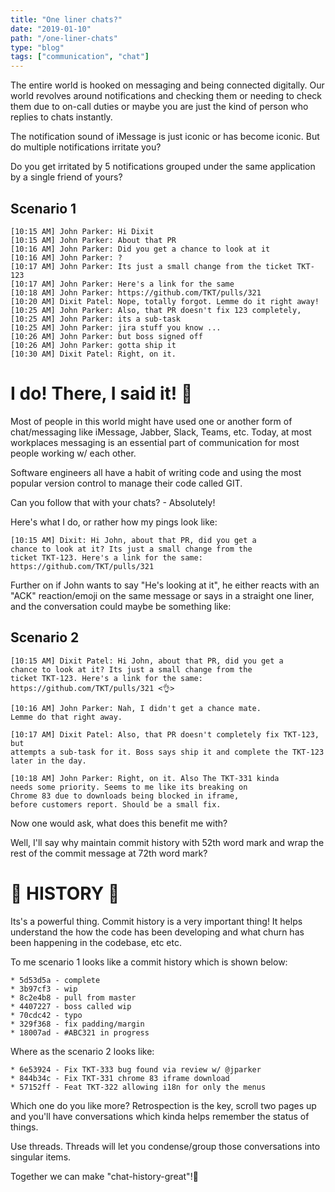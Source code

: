 ```yaml
---
title: "One liner chats?"
date: "2019-01-10"
path: "/one-liner-chats"
type: "blog"
tags: ["communication", "chat"]
---
```


The entire world is hooked on messaging and being connected digitally.
Our world revolves around notifications and checking them or needing to check them due to on-call duties or maybe you are just the kind of person who replies to chats instantly.

The notification sound of iMessage is just iconic or has become iconic. But do multiple notifications irritate you?

Do you get irritated by 5 notifications grouped under the same application by a single friend of yours?

## Scenario 1

```
[10:15 AM] John Parker: Hi Dixit
[10:15 AM] John Parker: About that PR
[10:16 AM] John Parker: Did you get a chance to look at it
[10:16 AM] John Parker: ?
[10:17 AM] John Parker: Its just a small change from the ticket TKT-123
[10:17 AM] John Parker: Here's a link for the same
[10:18 AM] John Parker: https://github.com/TKT/pulls/321
[10:20 AM] Dixit Patel: Nope, totally forgot. Lemme do it right away!
[10:25 AM] John Parker: Also, that PR doesn't fix 123 completely,
[10:25 AM] John Parker: its a sub-task
[10:25 AM] John Parker: jira stuff you know ...
[10:26 AM] John Parker: but boss signed off
[10:26 AM] John Parker: gotta ship it
[10:30 AM] Dixit Patel: Right, on it.
```

# I do! There, I said it! 🙈

Most of people in this world might have used one or another form of chat/messaging
like iMessage, Jabber, Slack, Teams, etc. Today, at most workplaces messaging is an essential part of communication for most people working w/ each other.

Software engineers all have a habit of writing code and
using the most popular version control to manage their code called GIT.

Can you follow that with your chats? - Absolutely!

Here's what I do, or rather how my pings look like:

```
[10:15 AM] Dixit: Hi John, about that PR, did you get a
chance to look at it? Its just a small change from the
ticket TKT-123. Here's a link for the same:
https://github.com/TKT/pulls/321
```

Further on if John wants to say "He's looking at it", he either reacts with
an "ACK" reaction/emoji on the same message or says in a straight one liner,
and the conversation could maybe be something like:

## Scenario 2

```
[10:15 AM] Dixit Patel: Hi John, about that PR, did you get a
chance to look at it? Its just a small change from the
ticket TKT-123. Here's a link for the same:
https://github.com/TKT/pulls/321 <👌>

[10:16 AM] John Parker: Nah, I didn't get a chance mate.
Lemme do that right away.

[10:17 AM] Dixit Patel: Also, that PR doesn't completely fix TKT-123, but
attempts a sub-task for it. Boss says ship it and complete the TKT-123
later in the day.

[10:18 AM] John Parker: Right, on it. Also The TKT-331 kinda
needs some priority. Seems to me like its breaking on
Chrome 83 due to downloads being blocked in iframe,
before customers report. Should be a small fix.
```

Now one would ask, what does this benefit me with?

Well, I'll say why maintain commit history with 52th word mark and wrap the rest of the commit message at 72th word mark?

# 📜 HISTORY 📜

Its's a powerful thing. Commit history is a very important thing!
It helps understand the how the code has been developing and what churn has
been happening in the codebase, etc etc.

To me scenario 1 looks like a commit history which is shown below:

```
* 5d53d5a - complete
* 3b97cf3 - wip
* 8c2e4b8 - pull from master
* 4407227 - boss called wip
* 70cdc42 - typo
* 329f368 - fix padding/margin
* 18007ad - #ABC321 in progress
```

Where as the scenario 2 looks like:

```
* 6e53924 - Fix TKT-333 bug found via review w/ @jparker
* 844b34c - Fix TKT-331 chrome 83 iframe download
* 57152ff - Feat TKT-322 allowing i18n for only the menus
```

Which one do you like more? Retrospection is the key, scroll two pages up and
you'll have conversations which kinda helps remember the status of things.

Use threads.
Threads will let you condense/group those conversations into singular items.

Together we can make "chat-history-great"!🍻
